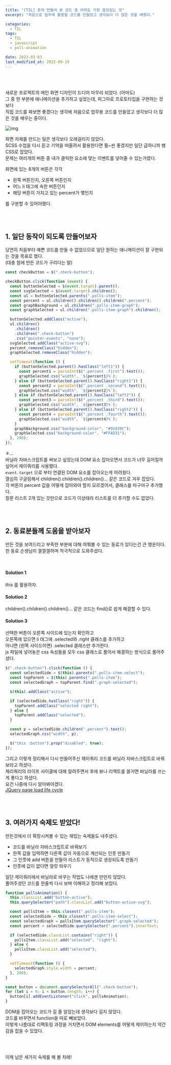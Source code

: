 ```yaml
---
title: "[TIL] 혼자 만들어 본 코드 중 아마도 가장 쓸모있는 것"
excerpt: "처음으로 업무에 활용할 코드를 만들었고 생각보다 더 많은 것을 배웠다."

categories:
  - TIL
tags:
  - TIL
  - javascript
  - poll-animation

date: 2022-03-03
last_modified_at: 2022-09-19
---
```


<br>
<br>

새로운 프로젝트의 메인 화면 디자인이 드디어 마무리 되었다. (아마도)<br>
그 중 한 부분에 애니메이션을 추가하고 싶었는데, 피그마로 프로토타입을 구현하는 것 보다<br>
직접 코드를 짜보면 좋겠다는 생각에 처음으로 업무용 코드를 만들었고 생각보다 더 많은 것을 배우는 중이다.

![img](https://user-images.githubusercontent.com/81657811/190985437-c1619f8a-9079-47ed-a945-d562aa5e4504.gif)

화면 자체를 만드는 일은 생각보다 오래걸리지 않았다.<br>
SCSS 수업을 다시 듣고 기억을 떠올려서 활용한다면 훨~씬 좋겠지만 일단 급하니까 쌩 CSS로 잡았다.<br>
문제는 여러개의 버튼 중 내가 클릭한 요소에 맞는 이벤트를 넣어줄 수 있는가였다.

화면에 있는 8개의 버튼은 각각

- 왼쪽 버튼인지, 오른쪽 버튼인지
- 어느 li 태그에 속한 버튼인지
- 해당 버튼이 가지고 있는 percent가 몇인지

를 구분할 수 있어야했다.

<br>
<br>

## 1. 일단 동작이 되도록 만들어보자

당연히 처음부터 예쁜 코드를 만들 수 없었으므로 일단 원하는 애니메이션이 잘 구현되는 것을 목표로 했다.<br>
(대충 첨에 만든 코드가 구리다는 말)

```javascript
const checkButton = $(".check-button");

checkButton.click(function (event) {
  const buttonSelected = $(event.target).parent();
  const svgSelected = $(event.target).children();
  const ul = buttonSelected.parents(".polls-item");
  const percent = ul.children().children().children(".percent");
  const graphBackground = ul.children(".polls-item-graph");
  const graphSelected = ul.children(".polls-item-graph").children();

  buttonSelected.addClass("active");
  ul.children()
    .children()
    .children(".check-button")
    .css("pointer-events", "none");
  svgSelected.addClass("active-svg");
  percent.removeClass("hidden");
  graphSelected.removeClass("hidden");

  setTimeout(function () {
    if (buttonSelected.parent().hasClass("left1")) {
      const percent1 = parseInt($(".percent .first").text());
      graphSelected.css("width", `${percent1}%`);
    } else if (buttonSelected.parent().hasClass("right1")) {
      const percent2 = parseInt($(".percent .second").text());
      graphSelected.css("width", `${percent2}%`);
    } else if (buttonSelected.parent().hasClass("left2")) {
      const percent3 = parseInt($(".percent .third").text());
      graphSelected.css("width", `${percent3}%`);
    } else if (buttonSelected.parent().hasClass("right2")) {
      const percent4 = parseInt($(".percent .fourth").text());
      graphSelected.css("width", `${percent4}%`);
    }
    graphBackground.css("background-color", "#91939C");
    graphSelected.css("background-color", "#FFAD31");
  }, 200);
});
```

ㅎ...<br>
바닐라 자바스크립트를 써보고 싶었는데 DOM 요소 잡아오면서 코드가 너무 길어질까 싶어서 제이쿼리를 사용했다.<br>
`event.target` 으로 부터 연결된 DOM 요소를 잡아오는게 어려웠다.<br>
열심히 구글링해서 children().children().children()... 같은 코드로 겨우 잡았다.<br>
각 버튼의 percent 값을 어떻게 잡아와야 할지 모르겠어서, 클래스를 마구마구 추가했다.<br>
질문 리스트 2개 있는 것만으로 코드가 이상태라 리스트를 더 추가할 수도 없었다.

<br>
<br>

## 2. 동료분들께 도움을 받아보자

만든 것을 보여드리고 부족한 부분에 대해 여쭤볼 수 있는 동료가 있다는건 큰 행운이다.<br>
한 동료 슨생님이 껄껄껄하며 적극적으로 도와주셨다.

<br>

#### Solution 1

this 를 활용하자.

#### Solution 2

children().children().children()... 같은 코드는 find()로 쉽게 해결할 수 있다.

#### Solution 3

선택한 버튼이 오른쪽 사이드에 있는지 확인하고<br>
오른쪽에 있으면 li 태그에 .selected와 .right 클래스를 추가하고<br>
아니면 (왼쪽 사이드이면) .selected 클래스만 추가한다.<br>
js 파일에 넣어놓은 css 속성들을 모두 css 클래스로 풀어서 해결하는 방식으로 풀어주셨다.

```javascript
$(".check-button").click(function () {
  const selectedSide = $(this).parents(".polls-item-select");
  const topParent = $(this).parents(".polls-item");
  const selectedGraph = topParent.find(".graph-selected");

  $(this).addClass("active");

  if (selectedSide.hasClass("right")) {
    topParent.addClass("selected right");
  } else {
    topParent.addClass("selected");
  }

  const p = selectedSide.children(".percent").text();
  selectedGraph.css("width", p);

  $("this :button").prop("disabled", true);
});
```

그리고 이렇게 정리해서 다시 만들어주신 제이쿼리 코드를 바닐라 자바스크립트로 바꿔보라고 하셨다.<br>
제리쿼리의 라이프 사이클에 대해 알려주면서 후에 뷰나 리액트를 쓸거면 바닐라를 쓰는게 좋다고 하셨다.<br>
요건 나중에 다시 알아봐야겠다.<br>
[JQuery page load life cycle]

<br>
<br>

## 3. 여러가지 숙제도 받았다!

만든것에서 더 확장시켜볼 수 있는 재밌는 숙제들도 내주셨다.

- 코드를 바닐라 자바스크립트로 바꿔보기
- 한쪽 값을 입력하면 다른쪽 값이 자동으로 계산되는 인풋 만들기
- 그 인풋에 add 버튼을 만들어 리스트가 동적으로 생성되도록 만들기
- 인풋에 값이 없다면 얼럿 띄우기

일단 제이쿼리에서 바닐라로 바꾸는 작업도 나에겐 만만치 않았다.<br>
풀어주셨던 코드를 한줄씩 다시 보며 이해하고 정리해 보았다.

```javascript
function pollsAnimation() {
  this.classList.add("button-active");
  this.querySelector("path").classList.add("button-active-svg");

  const pollsItem = this.closest(".polls-item");
  const selectedSide = this.closest(".polls-item-select");
  const selectedGraph = pollsItem.querySelector(".graph-selected");
  const percent = selectedSide.querySelector(".percent").innerText;

  if (selectedSide.classList.contains("right")) {
    pollsItem.classList.add("selected", "right");
  } else {
    pollsItem.classList.add("selected");
  }

  setTimeout(function () {
    selectedGraph.style.width = percent;
  }, 200);
}

const button = document.querySelectorAll(".check-button");
for (let i = 0; i < button.length; i++) {
  button[i].addEventListener("click", pollsAnimation);
}
```

DOM을 잡아오는 코드가 길 줄 알았는데 생각보다 길지 않았다.<br>
코드를 바꾸면서 function을 따로 빼보았다.<br>
이렇게 나름대로 리팩토링 과정을 거치면서 DOM elements를 어떻게 제어하는지 약간 감을 잡을 수 있었다.

<br>
<br>

이제 남은 세가지 숙제를 해 볼 차례!

[jquery page load life cycle]: https://social.msdn.microsoft.com/Forums/en-US/720928ac-5a09-4c1c-8c18-f478cd5102cb/jquery-page-load-life-cycle?forum=aspdotnetjquery
